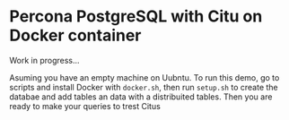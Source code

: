 # Percona PostgreSQL with Citu on Docker container

Work in progress...

Asuming you have an empty machine on Uubntu. To run this demo, go to scripts and install Docker with `docker.sh`, then run `setup.sh` to create the databae and add tables an data with a distribuited tables. Then you are ready to make your queries to trest Citus
